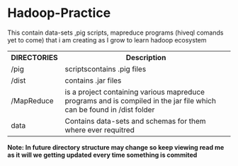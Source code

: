 # Hadoop-Practice
This contain data-sets ,pig scripts, mapreduce programs (hiveql comands yet to come) that i am creating as I grow to learn hadoop ecosystem


<table>
<tr><th>DIRECTORIES</th><th>Description</th></tr>
<tr><td>/pig</td><td> scriptscontains .pig files  </td></tr>                                           
<tr><td>/dist</td><td>contains .jar files </td></tr>                                           
<tr><td>/MapReduce</td><td> is a project containing various mapreduce programs and is compiled in the jar file which can be found in /dist folder</td></tr> 
<tr><td>data</td><td>Contains data-sets and schemas for them where ever requitred</td></tr> 
</table>

<b>Note: In future directory structure may change so keep viewing read me as it will we getting updated every time something is commited </b>
